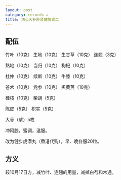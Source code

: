 ```yaml
---
layout: post
category: records-a
title: 清心火补肝肾健脾胃二
---
```


## 配伍 ##

竹叶（10克） 生地（10克） 生甘草（10克） 连翘（3克）

熟地（10克） 当归（10克） 枸杞（10克）

杜仲（10克） 续断（10克） 牛膝（10克）

苍术（10克） 党参（10克） 炙黄芪（10克）

桂枝（10克） 柴胡（5克） 

陈皮（5克） 枳实（5克）

大枣（擘）5枚

冲阿胶，蜜调，温服。

改为健步虎潜丸（香港代购），早、晚各服20粒。

## 方义 ##

较10月17日方，减竹叶、连翘的用量，减掉白芍和木通。




